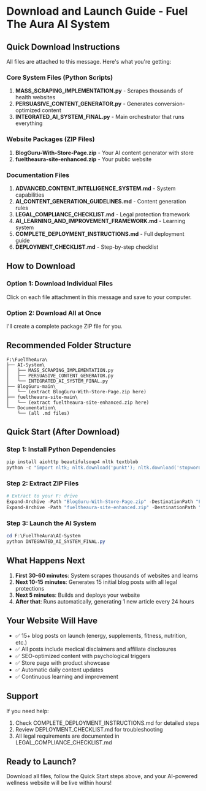 # Download and Launch Guide - Fuel The Aura AI System

## Quick Download Instructions

All files are attached to this message. Here's what you're getting:

### Core System Files (Python Scripts)
1. **MASS_SCRAPING_IMPLEMENTATION.py** - Scrapes thousands of health websites
2. **PERSUASIVE_CONTENT_GENERATOR.py** - Generates conversion-optimized content
3. **INTEGRATED_AI_SYSTEM_FINAL.py** - Main orchestrator that runs everything

### Website Packages (ZIP Files)
1. **BlogGuru-With-Store-Page.zip** - Your AI content generator with store
2. **fueltheaura-site-enhanced.zip** - Your public website

### Documentation Files
1. **ADVANCED_CONTENT_INTELLIGENCE_SYSTEM.md** - System capabilities
2. **AI_CONTENT_GENERATION_GUIDELINES.md** - Content generation rules
3. **LEGAL_COMPLIANCE_CHECKLIST.md** - Legal protection framework
4. **AI_LEARNING_AND_IMPROVEMENT_FRAMEWORK.md** - Learning system
5. **COMPLETE_DEPLOYMENT_INSTRUCTIONS.md** - Full deployment guide
6. **DEPLOYMENT_CHECKLIST.md** - Step-by-step checklist

## How to Download

### Option 1: Download Individual Files
Click on each file attachment in this message and save to your computer.

### Option 2: Download All at Once
I'll create a complete package ZIP file for you.

## Recommended Folder Structure

```
F:\FuelTheAura\
├── AI-System\
│   ├── MASS_SCRAPING_IMPLEMENTATION.py
│   ├── PERSUASIVE_CONTENT_GENERATOR.py
│   └── INTEGRATED_AI_SYSTEM_FINAL.py
├── BlogGuru-main\
│   └── (extract BlogGuru-With-Store-Page.zip here)
├── fueltheaura-site-main\
│   └── (extract fueltheaura-site-enhanced.zip here)
└── Documentation\
    └── (all .md files)
```

## Quick Start (After Download)

### Step 1: Install Python Dependencies
```powershell
pip install aiohttp beautifulsoup4 nltk textblob
python -c "import nltk; nltk.download('punkt'); nltk.download('stopwords')"
```

### Step 2: Extract ZIP Files
```powershell
# Extract to your F: drive
Expand-Archive -Path "BlogGuru-With-Store-Page.zip" -DestinationPath "F:\FuelTheAura\BlogGuru-main"
Expand-Archive -Path "fueltheaura-site-enhanced.zip" -DestinationPath "F:\FuelTheAura\fueltheaura-site-main"
```

### Step 3: Launch the AI System
```powershell
cd F:\FuelTheAura\AI-System
python INTEGRATED_AI_SYSTEM_FINAL.py
```

## What Happens Next

1. **First 30-60 minutes**: System scrapes thousands of websites and learns
2. **Next 10-15 minutes**: Generates 15 initial blog posts with all legal protections
3. **Next 5 minutes**: Builds and deploys your website
4. **After that**: Runs automatically, generating 1 new article every 24 hours

## Your Website Will Have

- ✅ 15+ blog posts on launch (energy, supplements, fitness, nutrition, etc.)
- ✅ All posts include medical disclaimers and affiliate disclosures
- ✅ SEO-optimized content with psychological triggers
- ✅ Store page with product showcase
- ✅ Automatic daily content updates
- ✅ Continuous learning and improvement

## Support

If you need help:
1. Check COMPLETE_DEPLOYMENT_INSTRUCTIONS.md for detailed steps
2. Review DEPLOYMENT_CHECKLIST.md for troubleshooting
3. All legal requirements are documented in LEGAL_COMPLIANCE_CHECKLIST.md

## Ready to Launch?

Download all files, follow the Quick Start steps above, and your AI-powered wellness website will be live within hours!